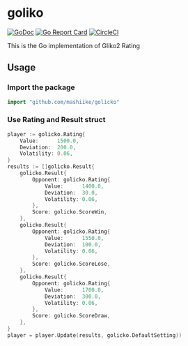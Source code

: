 # goliko
[![GoDoc](https://godoc.org/github.com/mashiike/golicko?status.svg)](https://godoc.org/github.com/mashiike/golicko)
[![Go Report Card](https://goreportcard.com/badge/github.com/mashiike/golicko)](https://goreportcard.com/report/github.com/mashiike/golicko)
[![CircleCI](https://circleci.com/gh/mashiike/golicko/tree/master.svg?style=svg)](https://circleci.com/gh/mashiike/golicko/tree/master)


This is the Go implementation of Gliko2 Rating

## Usage

### Import the package

```go
import "github.com/mashiike/golicko"
```

### Use Rating and Result struct

```go
player := golicko.Rating{
	Value:      1500.0,
	Deviation:  200.0,
	Volatility: 0.06,
}
results := []golicko.Result{
	golicko.Result{
		Opponent: golicko.Rating{
			Value:      1400.0,
			Deviation:  30.0,
			Volatility: 0.06,
		},
		Score: golicko.ScoreWin,
	},
	golicko.Result{
		Opponent: golicko.Rating{
			Value:      1550.0,
			Deviation:  100.0,
			Volatility: 0.06,
		},
		Score: golicko.ScoreLose,
	},
	golicko.Result{
		Opponent: golicko.Rating{
			Value:      1700.0,
			Deviation:  300.0,
			Volatility: 0.06,
		},
		Score: golicko.ScoreDraw,
	},
}
player = player.Update(results, golicko.DefaultSetting))
```
